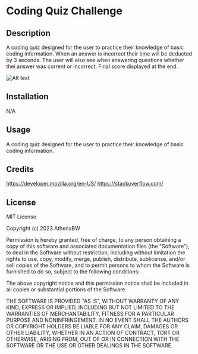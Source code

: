 # Coding Quiz Challenge

## Description

A coding quiz designed for the user to practice their knowledge of basic coding information. When an answer is incorrect their time will be deducted by 3 seconds. 
The user will also see when answering questions whether thei answer was corrent or incorrect. Final score displayed at the end.

![Alt text](https://file%2B.vscode-resource.vscode-cdn.net/c%3A/Users/AthenaBW/Desktop/Bootcamp/Activity-Workspace/Module%20Challenges/turbo-spork/assets/Screenshot%202023-03-27%20191656.png?version%3D1679959412105)


## Installation

N/A

## Usage

A coding quiz designed for the user to practice their knowledge of basic coding information. 


## Credits

https://developer.mozilla.org/en-US/
https://stackoverflow.com/

## License

MIT License

Copyright (c) 2023 AthenaBW

Permission is hereby granted, free of charge, to any person obtaining a copy
of this software and associated documentation files (the "Software"), to deal
in the Software without restriction, including without limitation the rights
to use, copy, modify, merge, publish, distribute, sublicense, and/or sell
copies of the Software, and to permit persons to whom the Software is
furnished to do so, subject to the following conditions:

The above copyright notice and this permission notice shall be included in all
copies or substantial portions of the Software.

THE SOFTWARE IS PROVIDED "AS IS", WITHOUT WARRANTY OF ANY KIND, EXPRESS OR
IMPLIED, INCLUDING BUT NOT LIMITED TO THE WARRANTIES OF MERCHANTABILITY,
FITNESS FOR A PARTICULAR PURPOSE AND NONINFRINGEMENT. IN NO EVENT SHALL THE
AUTHORS OR COPYRIGHT HOLDERS BE LIABLE FOR ANY CLAIM, DAMAGES OR OTHER
LIABILITY, WHETHER IN AN ACTION OF CONTRACT, TORT OR OTHERWISE, ARISING FROM,
OUT OF OR IN CONNECTION WITH THE SOFTWARE OR THE USE OR OTHER DEALINGS IN THE
SOFTWARE.
